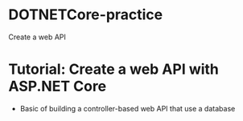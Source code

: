 # DOTNETCore-practice
Create a web API

# Tutorial: Create a web API with ASP.NET Core
- Basic of building a controller-based web API that use a database 
